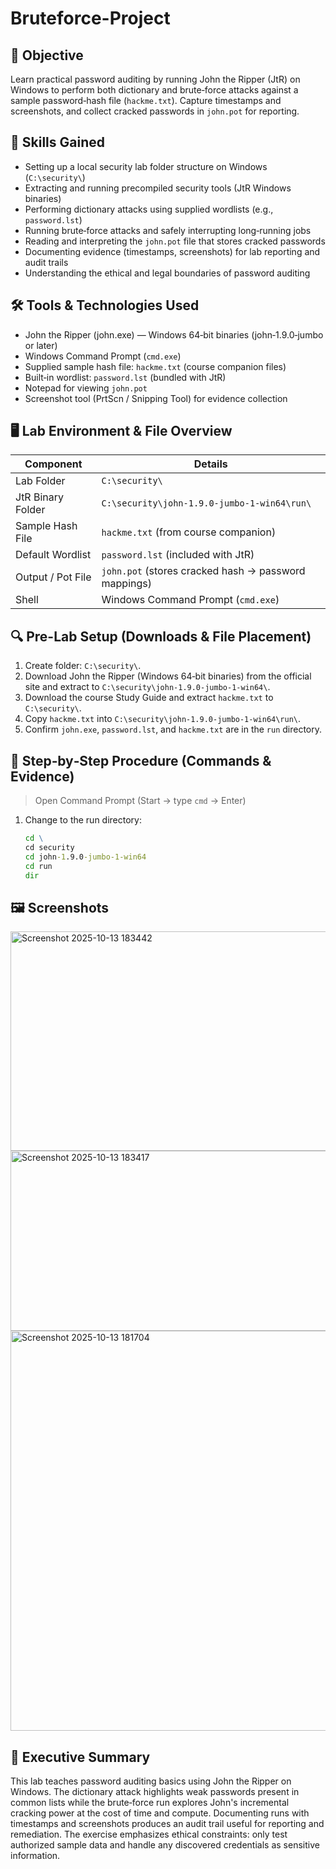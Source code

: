 # Bruteforce-Project

## 📌 Objective

Learn practical password auditing by running John the Ripper (JtR) on Windows to perform both dictionary and brute‑force attacks against a sample password‑hash file (`hackme.txt`). Capture timestamps and screenshots, and collect cracked passwords in `john.pot` for reporting.


## 🧠 Skills Gained

- Setting up a local security lab folder structure on Windows (`C:\security\`)
- Extracting and running precompiled security tools (JtR Windows binaries)
- Performing dictionary attacks using supplied wordlists (e.g., `password.lst`)
- Running brute‑force attacks and safely interrupting long‑running jobs
- Reading and interpreting the `john.pot` file that stores cracked passwords
- Documenting evidence (timestamps, screenshots) for lab reporting and audit trails
- Understanding the ethical and legal boundaries of password auditing

## 🛠️ Tools & Technologies Used

- John the Ripper (john.exe) — Windows 64‑bit binaries (john‑1.9.0‑jumbo or later)  
- Windows Command Prompt (`cmd.exe`)  
- Supplied sample hash file: `hackme.txt` (course companion files)  
- Built‑in wordlist: `password.lst` (bundled with JtR)  
- Notepad for viewing `john.pot`  
- Screenshot tool (PrtScn / Snipping Tool) for evidence collection

## 🖥️ Lab Environment & File Overview

Component | Details
---|---
Lab Folder | `C:\security\`
JtR Binary Folder | `C:\security\john-1.9.0-jumbo-1-win64\run\`
Sample Hash File | `hackme.txt` (from course companion)
Default Wordlist | `password.lst` (included with JtR)
Output / Pot File | `john.pot` (stores cracked hash → password mappings)
Shell | Windows Command Prompt (`cmd.exe`)

## 🔍 Pre-Lab Setup (Downloads & File Placement)

1. Create folder: `C:\security\`.  
2. Download John the Ripper (Windows 64‑bit binaries) from the official site and extract to `C:\security\john-1.9.0-jumbo-1-win64\`.  
3. Download the course Study Guide and extract `hackme.txt` to `C:\security\`.  
4. Copy `hackme.txt` into `C:\security\john-1.9.0-jumbo-1-win64\run\`.  
5. Confirm `john.exe`, `password.lst`, and `hackme.txt` are in the `run` directory.

## 🧭 Step‑by‑Step Procedure (Commands & Evidence)

> Open Command Prompt (Start → type `cmd` → Enter)

1. Change to the run directory:
   ```bat
   cd \
   cd security
   cd john-1.9.0-jumbo-1-win64
   cd run
   dir

## 🖼️ Screenshots

<img width="750" height="351" alt="Screenshot 2025-10-13 183442" src="https://github.com/user-attachments/assets/5bb2811d-0b6a-4b10-bdd3-29a7646515cc" />

<img width="750" height="288" alt="Screenshot 2025-10-13 183417" src="https://github.com/user-attachments/assets/fcd6c736-b58d-450f-b14f-5168f6f3280a" />

<img width="750" height="640" alt="Screenshot 2025-10-13 181704" src="https://github.com/user-attachments/assets/c40563e5-af28-4757-a8df-0774dfa84396" />

## 📄 Executive Summary

This lab teaches password auditing basics using John the Ripper on Windows. The dictionary attack highlights weak passwords present in common lists while the brute‑force run explores John's incremental cracking power at the cost of time and compute. Documenting runs with timestamps and screenshots produces an audit trail useful for reporting and remediation. The exercise emphasizes ethical constraints: only test authorized sample data and handle any discovered credentials as sensitive information.
